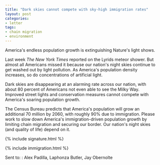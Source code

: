 ```yaml
---
title: "Dark skies cannot compete with sky-high immigration rates"
layout: post
categories:
- letter
tags:
- chain migration
- environment
---
```


America's endless population growth is extinguishing Nature's light shows.

Last week *The New York Times* reported on the Lyrids meteor shower. But almost all Americans missed it because our nation's night skies continue to get washed out by light pollution. As America's population density increases, so do concentrations of artificial light.

Dark skies are disappearing at an alarming rate across our nation, with about 80 percent of Americans not even able to see the Milky Way. Improved street lights and conservation measures cannot compete with America's soaring population growth.

The Census Bureau predicts that America's population will grow an additional 70 million by 2060, with roughly 90% due to immigration. Please work to slow down America's immigration-driven population growth by limiting chain migration and securing our border. Our nation's night skies (and quality of life) depend on it.

{% include signature.html %}

{% include immigration.html %}

Sent to:
: Alex Padilla, Laphonza Butler, Jay Obernolte
